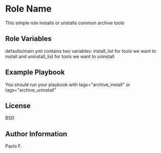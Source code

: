 Role Name
=========

This simple role installs or unstalls common archive tools

Role Variables
--------------

defaults/main.yml contains two variables: install_list for tools we want to install and uninstall_list for tools we want to uninstall

Example Playbook
----------------

You should run your playbook with tags="archive_install" or tags="archive_uninstall"

License
-------

BSD

Author Information
------------------

Pavlo F.
